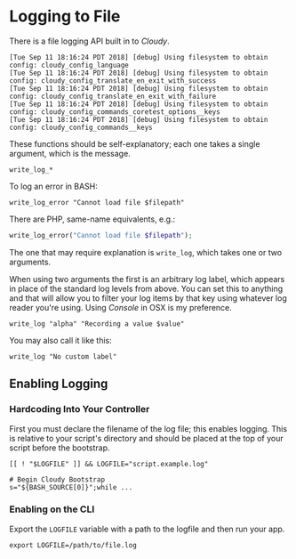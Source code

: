 <!--
id: logging
tags: usage
-->

# Logging to File

There is a file logging API built in to _Cloudy_.

    [Tue Sep 11 18:16:24 PDT 2018] [debug] Using filesystem to obtain config: cloudy_config_language
    [Tue Sep 11 18:16:24 PDT 2018] [debug] Using filesystem to obtain config: cloudy_config_translate_en_exit_with_success
    [Tue Sep 11 18:16:24 PDT 2018] [debug] Using filesystem to obtain config: cloudy_config_translate_en_exit_with_failure
    [Tue Sep 11 18:16:24 PDT 2018] [debug] Using filesystem to obtain config: cloudy_config_commands_coretest_options__keys
    [Tue Sep 11 18:16:24 PDT 2018] [debug] Using filesystem to obtain config: cloudy_config_commands__keys

These functions should be self-explanatory; each one takes a single argument, which is the message.

    write_log_*

To log an error in BASH:

```shell
write_log_error "Cannot load file $filepath"    
```

There are PHP, same-name equivalents, e.g.:

```php
write_log_error("Cannot load file $filepath");    
```

The one that may require explanation is `write_log`, which takes one or two arguments.

When using two arguments the first is an arbitrary log label, which appears in place of the standard log levels from above. You can set this to anything and that will allow you to filter your log items by that key using whatever log reader you're using. Using _Console_ in OSX is my preference.

    write_log "alpha" "Recording a value $value"    

You may also call it like this:

    write_log "No custom label"

## Enabling Logging

### Hardcoding Into Your Controller

First you must declare the filename of the log file; this enables logging. This is relative to your script's directory and should be placed at the top of your script before the bootstrap.

```shell
[[ ! "$LOGFILE" ]] && LOGFILE="script.example.log"

# Begin Cloudy Bootstrap
s="${BASH_SOURCE[0]}";while ...
```

### Enabling on the CLI

Export the `LOGFILE` variable with a path to the logfile and then run your app.

```shell
export LOGFILE=/path/to/file.log
```
